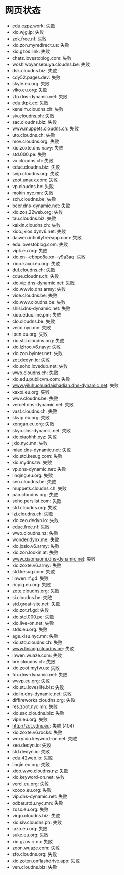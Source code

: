 # 网页状态
- edu.ezpz.work: 失败
- xio.wjg.jp: 失败
- zok.free.nf: 失败
- xio.zon.myredirect.us: 失败
- xio.gzos.link: 失败
- chatz.lovestoblog.com: 失败
- woshiwoyansebuya.cloudns.be: 失败
- dsk.cloudns.biz: 失败
- cdy52.pages.dev: 失败
- skyle.eu.org: 失败
- viko.eu.org: 失败
- zfo.dns-dynamic.net: 失败
- edu.tkpk.cc: 失败
- kenelm.cloudns.ch: 失败
- siv.cloudns.ph: 失败
- sac.cloudns.biz: 失败
- www.muppets.cloudns.ch: 失败
- uto.cloudns.ch: 失败
- mov.cloudns.org: 失败
- xio.zoxte.dns.navy: 失败
- std.000.pe: 失败
- vx.cloudns.ch: 失败
- educ.cloudns.biz: 失败
- svip.cloudns.org: 失败
- zoot.unaux.com: 失败
- vp.cloudns.be: 失败
- mokin.nyc.mn: 失败
- sch.cloudns.be: 失败
- beer.dns-dynamic.net: 失败
- xio.zos.22web.org: 失败
- tau.cloudns.biz: 失败
- kaixin.cloudns.ch: 失败
- xioo.jxios.dynv6.net: 失败
- daiwen.infinityfreeapp.com: 失败
- edu.lovestoblog.com: 失败
- vipk.eu.org: 失败
- xio.xn--ebbpo8a.xn--y9a3aq: 失败
- xioo.kaxoi.eu.org: 失败
- duf.cloudns.ch: 失败
- cdue.cloudns.ch: 失败
- xio.vip.dns-dynamic.net: 失败
- xio.wwvio.dns.army: 失败
- vice.cloudns.be: 失败
- xio.wwv.cloudns.be: 失败
- shisi.dns-dynamic.net: 失败
- xioo.educ.line.pm: 失败
- clo.cloudns.be: 失败
- veco.nyc.mn: 失败
- ipen.eu.org: 失败
- xio.std.cloudns.org: 失败
- xio.lzhoo.v6.navy: 失败
- xio.zon.byinter.net: 失败
- zot.dedyn.io: 失败
- xio.soho.lovedub.net: 失败
- wwo.cloudns.ch: 失败
- xio.edu.publicvm.com: 失败
- www.yiluhuohuadaishadian.dns-dynamic.net: 失败
- kaxoi.eu.org: 失败
- wwv.cloudns.be: 失败
- vercel.dns-dynamic.net: 失败
- vast.cloudns.ch: 失败
- skvip.eu.org: 失败
- xongan.eu.org: 失败
- skyo.dns-dynamic.net: 失败
- xio.xiaohhh.xyz: 失败
- jxio.nyc.mn: 失败
- miao.dns-dynamic.net: 失败
- xio.std.kesug.com: 失败
- xio.mydns.tw: 失败
- vp.dns-dynamic.net: 失败
- linqing.eu.org: 失败
- sen.cloudns.be: 失败
- muppets.cloudns.ch: 失败
- pan.cloudns.org: 失败
- soho.perslist.com: 失败
- std.cloudns.org: 失败
- lzi.cloudns.ch: 失败
- xio.xeo.dedyn.io: 失败
- educ.free.nf: 失败
- wwo.cloudns.nz: 失败
- wonder.dynx.me: 失败
- xio.jxsio.v6.army: 失败
- xio.zon.lookin.at: 失败
- www.xiaomaomi.dns-dynamic.net: 失败
- xio.zoxte.v6.army: 失败
- std.kesug.com: 失败
- linwen.rf.gd: 失败
- ricpig.eu.org: 失败
- zote.cloudns.org: 失败
- si.cloudns.be: 失败
- std.great-site.net: 失败
- xio.zot.rf.gd: 失败
- xio.std.000.pe: 失败
- xio.live-on.net: 失败
- stds.eu.org: 失败
- age.xisu.nyc.mn: 失败
- xio.std.cloudns.ch: 失败
- www.liniang.cloudns.be: 失败
- inwen.wuaze.com: 失败
- bre.cloudns.ch: 失败
- xio.zoot.myfw.us: 失败
- fox.dns-dynamic.net: 失败
- wvvp.eu.org: 失败
- xio.stu.loveslife.biz: 失败
- xiolin.dns-dynamic.net: 失败
- diffireworks.cloudns.org: 失败
- res.zoot.nyc.mn: 失败
- xio.sac.cloudns.biz: 失败
- vipn.eu.org: 失败
- http://zot.ydns.eu: 失败 (404)
- xio.zoxte.v6.rocks: 失败
- woxy.xio.keyword-on.net: 失败
- xeo.dedyn.io: 失败
- std.dedyn.io: 失败
- edu.42web.io: 失败
- linqin.eu.org: 失败
- xioo.wwo.cloudns.nz: 失败
- xio.keyword-on.net: 失败
- vercl.eu.org: 失败
- kcoco.eu.org: 失败
- vip.dns-dynamic.net: 失败
- odbar.stdu.nyc.mn: 失败
- zosx.eu.org: 失败
- virgo.cloudns.biz: 失败
- xio.siv.cloudns.ph: 失败
- ipzo.eu.org: 失败
- suke.eu.org: 失败
- xio.gzos.rr.nu: 失败
- zoon.wuaze.com: 失败
- zfo.cloudns.org: 失败
- xio.zoten.onflashdrive.app: 失败
- ven.cloudns.biz: 失败
